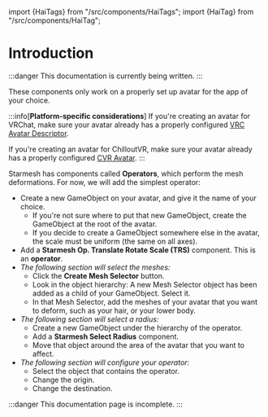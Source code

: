 ﻿---
sidebar_position: 1
---
import {HaiTags} from "/src/components/HaiTags";
import {HaiTag} from "/src/components/HaiTag";

# Introduction

:::danger
This documentation is currently being written.
:::

These components only work on a properly set up avatar for the app of your choice.

:::info[**Platform-specific considerations**]
<HaiTag requiresVRChat={true} /> If you're creating an avatar for VRChat,
make sure your avatar already has a properly configured [VRC Avatar Descriptor](https://creators.vrchat.com/avatars/creating-your-first-avatar#step-5---adding-an-avatar-descriptor).

<HaiTag requiresChilloutVR={true} /> If you're creating an avatar for ChilloutVR,
make sure your avatar already has a properly configured [CVR Avatar](https://developers.abinteractive.net/cck/components/avatar/).
:::

Starmesh has components called **Operators**, which perform the mesh deformations. For now, we will add the simplest operator:
- Create a new GameObject on your avatar, and give it the name of your choice.
    - If you're not sure where to put that new GameObject, create the GameObject at the root of the avatar.
    - If you decide to create a GameObject somewhere else in the avatar, the scale must be uniform (the same on all axes).
- Add a **Starmesh Op. Translate Rotate Scale (TRS)** component. This is an **operator**.
- *The following section will select the meshes:*
    - Click the **Create Mesh Selector** button.
    - Look in the object hierarchy: A new Mesh Selector object has been added as a child of your GameObject. Select it.
    - In that Mesh Selector, add the meshes of your avatar that you want to deform, such as your hair, or your lower body.
- *The following section will select a radius:*
    - Create a new GameObject under the hierarchy of the operator.
    - Add a **Starmesh Select Radius** component.
    - Move that object around the area of the avatar that you want to affect.
- *The following section will configure your operator:*
    - Select the object that contains the operator.
    - Change the origin.
    - Change the destination.

:::danger
This documentation page is incomplete.
:::
